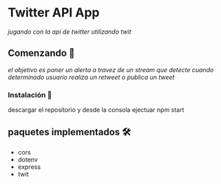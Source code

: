 # Twitter API App

_jugando con la api de twitter utilizando twit_

## Comenzando 🚀

_el objetivo es poner un alerta a travez de un stream que detecte cuando determinado usuario realiza un retweet o publica un tweet_

### Instalación 🔧
descargar el repositorio y desde la consola ejectuar npm start

## paquetes implementados 🛠️

* cors
* dotenv
* express
* twit
